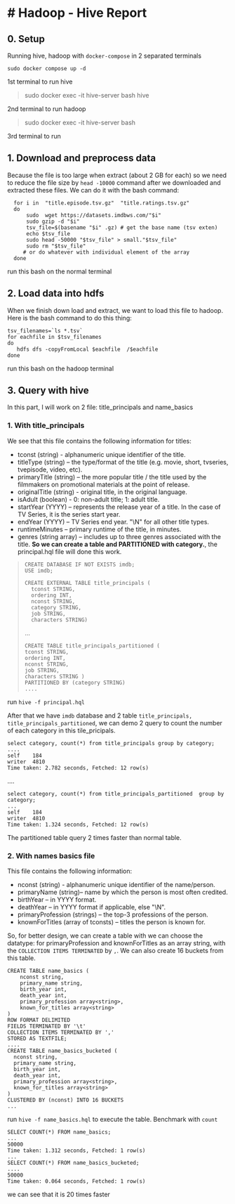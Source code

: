 # # Hadoop - Hive Report
## 0. Setup
Running hive, hadoop with `docker-compose` in 2 separated terminals

    sudo docker compose up -d

1st terminal to run hive
> sudo docker exec -it hive-server bash
> hive

2nd terminal to run hadoop
> sudo docker exec -it hive-server bash

3rd terminal to run

## 1. Download and preprocess data
Because the file is too large when extract (about 2 GB for each) so we need to reduce the file size by `head -10000` command after we downloaded and extracted these files. We can do it with the bash command:

      for i in  "title.episode.tsv.gz"  "title.ratings.tsv.gz"
      do
	      sudo  wget https://datasets.imdbws.com/"$i"
	      sudo gzip -d "$i"
	      tsv_file=$(basename "$i" .gz) # get the base name (tsv exten)
	      echo $tsv_file
	      sudo head -50000 "$tsv_file" > small."$tsv_file"
	      sudo rm "$tsv_file"
	     # or do whatever with individual element of the array
      done
run this bash on the normal terminal
## 2. Load data into hdfs 
When we finish down load and extract, we want to load this file to hadoop. Here is the bash command to do this thing:

    tsv_filenames=`ls *.tsv`
	for eachfile in $tsv_filenames
	do
	   hdfs dfs -copyFromLocal $eachfile  /$eachfile
	done
run this bash on the hadoop terminal
## 3. Query with hive
In this part, I will work on 2 file: title_principals and name_basics

### 1. With title_principals
We see that this file contains the following information for titles:

  - tconst (string) - alphanumeric unique identifier of the title.
  - titleType (string) – the type/format of the title (e.g. movie, short,
    tvseries, tvepisode, video, etc).
  - primaryTitle (string) – the more popular title / the title used by the
  filmmakers on promotional materials at the point of release.
  - originalTitle (string) - original title, in the original language.
  - isAdult (boolean) - 0: non-adult title; 1: adult title.
  - startYear (YYYY) – represents the release year of a title. In the case of TV
  Series, it is the series start year.
  - endYear (YYYY) – TV Series end year. "\\N" for all other title types.
  - runtimeMinutes – primary runtime of the title, in minutes.
  - genres (string array) – includes up to three genres associated with the
  title.
**So we can create a table and PARTITIONED with category.**, the principal.hql file will done this work.

>     CREATE DATABASE IF NOT EXISTS imdb;
>     USE imdb;
>     
>     CREATE EXTERNAL TABLE title_principals (
>       tconst STRING,
>       ordering INT,
>       nconst STRING,
>       category STRING,
>       job STRING,
>       characters STRING)
> ...
> 
>     CREATE TABLE title_principals_partitioned (
>     tconst STRING,
>     ordering INT,
>     nconst STRING,
>     job STRING,
>     characters STRING ) 
>     PARTITIONED BY (category STRING)
>     ....

run `hive -f principal.hql`

After that we have `imdb` database and 2 table `title_principals, title_principals_partitioned`, we can demo 2 query to count the number of each category in this tile_pricipals.

    select category, count(*) from title_principals group by category;
    ....
    self	184
	writer	4810
	Time taken: 2.782 seconds, Fetched: 12 row(s)
....

    select category, count(*) from title_principals_partitioned  group by category;
    ...
    self	184
	writer	4810
	Time taken: 1.324 seconds, Fetched: 12 row(s)
The partitioned table query 2 times faster than normal table.
### 2. With names basics file
This file contains the following information:
-   nconst (string) - alphanumeric unique identifier of the name/person.
-   primaryName (string)– name by which the person is most often credited.
-   birthYear – in YYYY format.
-   deathYear – in YYYY format if applicable, else "\N".
-   primaryProfession (strings) – the top-3 professions of the person.
-   knownForTitles (array of tconsts) – titles the person is known for.

So, for better design, we can create a table with we can choose the datatype: for  primaryProfession and knownForTitles as an array string, with the `COLLECTION ITEMS TERMINATED` by `,`. We can also  create 16 buckets from this table.

    CREATE TABLE name_basics (
        nconst string,
        primary_name string,
        birth_year int,
        death_year int,
        primary_profession array<string>,
        known_for_titles array<string>
    )
    ROW FORMAT DELIMITED
    FIELDS TERMINATED BY '\t'
    COLLECTION ITEMS TERMINATED BY ','
    STORED AS TEXTFILE;
    ....
    CREATE TABLE name_basics_bucketed (
      nconst string,
      primary_name string,
      birth_year int,
      death_year int,
      primary_profession array<string>,
      known_for_titles array<string>
    )
    CLUSTERED BY (nconst) INTO 16 BUCKETS
    ...
run `hive -f name_basics.hql` to execute the table.
Benchmark with `count`

    SELECT COUNT(*) FROM name_basics;
    ...
    50000
    Time taken: 1.312 seconds, Fetched: 1 row(s)
	...
	SELECT COUNT(*) FROM name_basics_bucketed;
	....
	50000
	Time taken: 0.064 seconds, Fetched: 1 row(s)
we can see that it is 20 times faster
